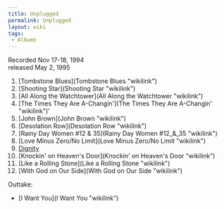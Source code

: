 ```yaml
---
title: Unplugged
permalink: Unplugged
layout: wiki
tags:
 - Albums
---
```


Recorded Nov 17-18, 1994  
released May 2, 1995

1.  [Tombstone Blues](Tombstone Blues "wikilink")
2.  [Shooting Star](Shooting Star "wikilink")
3.  [All Along the Watchtower](All Along the Watchtower "wikilink")
4.  [The Times They Are
    A-Changin'](The Times They Are A-Changin' "wikilink")'
5.  [John Brown](John Brown "wikilink")
6.  [Desolation Row](Desolation Row "wikilink")
7.  [Rainy Day Women \#12 &amp;
    35](Rainy Day Women #12_&amp;_35 "wikilink")
8.  [Love Minus Zero/No Limit](Love Minus Zero/No Limit "wikilink")
9.  [Dignity](Dignity "wikilink")
10. [Knockin' on Heaven's Door](Knockin' on Heaven's Door "wikilink")
11. [Like a Rolling Stone](Like a Rolling Stone "wikilink")
12. [With God on Our Side](With God on Our Side "wikilink")

Outtake:

-   [I Want You](I Want You "wikilink")

